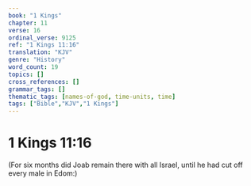 ```yaml
---
book: "1 Kings"
chapter: 11
verse: 16
ordinal_verse: 9125
ref: "1 Kings 11:16"
translation: "KJV"
genre: "History"
word_count: 19
topics: []
cross_references: []
grammar_tags: []
thematic_tags: [names-of-god, time-units, time]
tags: ["Bible","KJV","1 Kings"]
---
```


# 1 Kings 11:16

(For six months did Joab remain there with all Israel, until he had cut off every male in Edom:)
